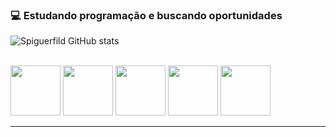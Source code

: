 ### 💻 Estudando programação e buscando oportunidades

![Spiguerfild GitHub stats](https://github-readme-stats.vercel.app/api?username=Spiguerfild&show_icons=true&theme=radical)

  <div style="Display: inlineblock"><br>
<img height="80" src="https://cdn.jsdelivr.net/gh/devicons/devicon/icons/java/java-original.svg" />
<img height="80" src="https://cdn.jsdelivr.net/gh/devicons/devicon/icons/javascript/javascript-plain.svg" />
<img height="80" src="https://cdn.jsdelivr.net/gh/devicons/devicon/icons/html5/html5-plain.svg" />
<img height="80" src="https://cdn.jsdelivr.net/gh/devicons/devicon/icons/css3/css3-plain.svg" />
<img height="80" src="https://cdn.jsdelivr.net/gh/devicons/devicon/icons/lua/lua-plain.svg" />
</div>
<hr>

<div>
</div>

